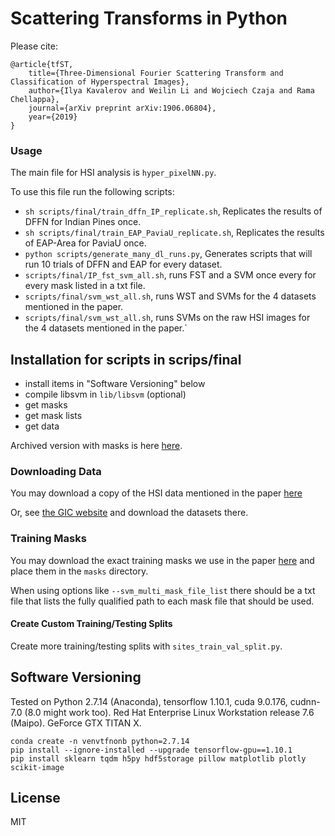 # Scattering Transforms in Python

Please cite:

```
@article{tfST,
	title={Three-Dimensional Fourier Scattering Transform and Classification of Hyperspectral Images},
	author={Ilya Kavalerov and Weilin Li and Wojciech Czaja and Rama Chellappa},
	journal={arXiv preprint arXiv:1906.06804},
	year={2019}
}
```

### Usage

The main file for HSI analysis is `hyper_pixelNN.py`.

To use this file run the following scripts:

- `sh scripts/final/train_dffn_IP_replicate.sh`, Replicates the results of DFFN for Indian Pines once.
- `sh scripts/final/train_EAP_PaviaU_replicate.sh`, Replicates the results of EAP-Area for PaviaU once.
- `python scripts/generate_many_dl_runs.py`, Generates scripts that will run 10 trials of DFFN and EAP for every dataset.
- `scripts/final/IP_fst_svm_all.sh`, runs FST and a SVM once every for every mask listed in a txt file.
- `scripts/final/svm_wst_all.sh`, runs WST and SVMs for the 4 datasets mentioned in the paper.
- `scripts/final/svm_wst_all.sh`, runs SVMs on the raw HSI images for the 4 datasets mentioned in the paper.`

## Installation for scripts in scrips/final

- install items in "Software Versioning" below
- compile libsvm in `lib/libsvm` (optional)
- get masks
- get mask lists
- get data

Archived version with masks is here [here](https://github.com/ilyakava/pyfst/releases/tag/MajRev1).

### Downloading Data

You may download a copy of the HSI data mentioned in the paper [here](https://drive.google.com/file/d/1u6fzTztudcilKUmV9ZKUh6khZTIeAeB7/view?usp=sharing)

Or, see [the GIC website](http://www.ehu.eus/ccwintco/index.php/Hyperspectral_Remote_Sensing_Scenes) and download the datasets there.

### Training Masks

You may download the exact training masks we use in the paper [here](https://drive.google.com/file/d/1p3FB4VTHbLQJQPGzaG_jya5EgLM97qhi/view?usp=sharing) and place them in the `masks` directory.

When using options like `--svm_multi_mask_file_list` there should be a txt file that lists the fully qualified path to each mask file that should be used.

#### Create Custom Training/Testing Splits

Create more training/testing splits with `sites_train_val_split.py`.

## Software Versioning

Tested on Python 2.7.14 (Anaconda), tensorflow 1.10.1, cuda 9.0.176, cudnn-7.0 (8.0 might work too). Red Hat Enterprise Linux Workstation release 7.6 (Maipo). GeForce GTX TITAN X.

```
conda create -n venvtfnonb python=2.7.14
pip install --ignore-installed --upgrade tensorflow-gpu==1.10.1
pip install sklearn tqdm h5py hdf5storage pillow matplotlib plotly scikit-image
```

## License

MIT
